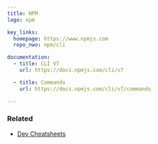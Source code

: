 ```yaml
---
title: NPM
logo: npm

key_links:
  homepage: https://www.npmjs.com
  repo_nwo: npm/cli

documentation:
  - title: CLI V7
    url: https://docs.npmjs.com/cli/v7

  - title: Commands
    url: https://docs.npmjs.com/cli/v7/commands

---
```


### Related

- [Dev Cheatsheets](https://michaelcurrin.github.io/dev-cheatsheets/cheatsheets/package-managers/javascript/npm/)
